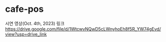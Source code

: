 # cafe-pos

시연 영상(Oct. 4th, 2023) 링크
https://drive.google.com/file/d/1WtcwvNQwD5cLWnyhoEh8f5R_YW74gEvd/view?usp=drive_link

